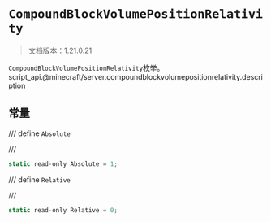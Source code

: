 # `CompoundBlockVolumePositionRelativity`

> 文档版本：1.21.0.21

`CompoundBlockVolumePositionRelativity`枚举。script_api.@minecraft/server.compoundblockvolumepositionrelativity.description

## 常量

/// define
`Absolute`


///

```js
static read-only Absolute = 1;
```


/// define
`Relative`


///

```js
static read-only Relative = 0;
```

